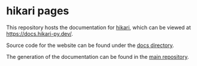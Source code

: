 # hikari pages

This repository hosts the documentation for [hikari](https://github.com/hikari-py/hikari), which can be viewed at
https://docs.hikari-py.dev/.

Source code for the website can be found under the
[docs directory](https://github.com/hikari-py/hikari-docs/tree/master/docs).

The generation of the documentation can be found in the
[main repository](https://github.com/hikari-py/hikari/tree/master/docs).
